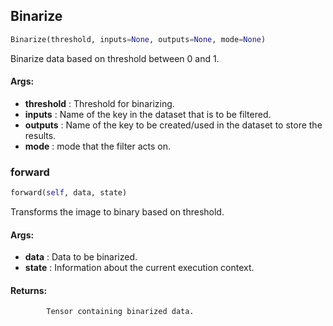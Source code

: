## Binarize
```python
Binarize(threshold, inputs=None, outputs=None, mode=None)
```
Binarize data based on threshold between 0 and 1.

#### Args:

* **threshold** :  Threshold for binarizing.
* **inputs** :  Name of the key in the dataset that is to be filtered.
* **outputs** :  Name of the key to be created/used in the dataset to store the results.
* **mode** :  mode that the filter acts on.

### forward
```python
forward(self, data, state)
```
Transforms the image to binary based on threshold.

#### Args:

* **data** :  Data to be binarized.
* **state** :  Information about the current execution context.

#### Returns:
            Tensor containing binarized data.        